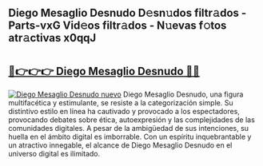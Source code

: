 ## Diego Mesaglio Desnudo D𝚎sn𝚞dos filtr𝚊dos - Parts-vxG Vid𝚎os filtr𝚊dos - N𝚞evas f𝚘tos atr𝚊ctivas x0qqJ

# <h2><a href="http://mb8x1g.tromn.icu/?c=Diego+Mesaglio+Desnudo">🔗👉👉👉 Diego Mesaglio Desnudo 🔗🔗</a></h2>

[![Diego Mesaglio Desnudo nuevo](https://i.imgur.com/pEAQMta.gif)](http://mb8x1g.tromn.icu/?c=Diego+Mesaglio+Desnudo)
Diego Mesaglio Desnudo, una figura multifacética y estimulante, se resiste a la categorización simple. Su distintivo estilo en línea ha cautivado y provocado a los espectadores, provocando debates sobre ética, autoexpresión y las complejidades de las comunidades digitales. A pesar de la ambigüedad de sus intenciones, su huella en el ámbito digital es imborrable. Con un espíritu inquebrantable y un atractivo innegable, el alcance de Diego Mesaglio Desnudo en el universo digital es ilimitado.
